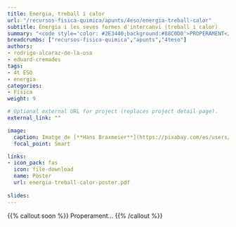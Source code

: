 ```yaml
---
title: Energia, treball i calor
url: "/recursos-fisica-quimica/apunts/4eso/energia-treball-calor"
subtitle: Energia i les seves formes d'intercanvi (treball i calor)
summary: "<code style='color: #2E3440;background:#88C0D0'>PROPERAMENT</code> <br> Energia i les seves formes d'intercanvi (treball i calor)."
breadcrumbs: ["recursos-fisica-quimica","apunts","4teso"]
authors:
- rodrigo-alcaraz-de-la-osa
- eduard-cremades
tags:
- 4t ESO
- energia
categories:
- Física
weight: 9

# Optional external URL for project (replaces project detail page).
external_link: ""

image:
  caption: Imatge de [**Hans Braxmeier**](https://pixabay.com/es/users/hans-2/) en [Pixabay](https://pixabay.com/es/)
  focal_point: Smart

links:
- icon_pack: fas
  icon: file-download
  name: Pòster
  url: energia-treball-calor-poster.pdf  
  
slides: 
---
```


{{% callout soon %}}
Properament...
{{% /callout %}}